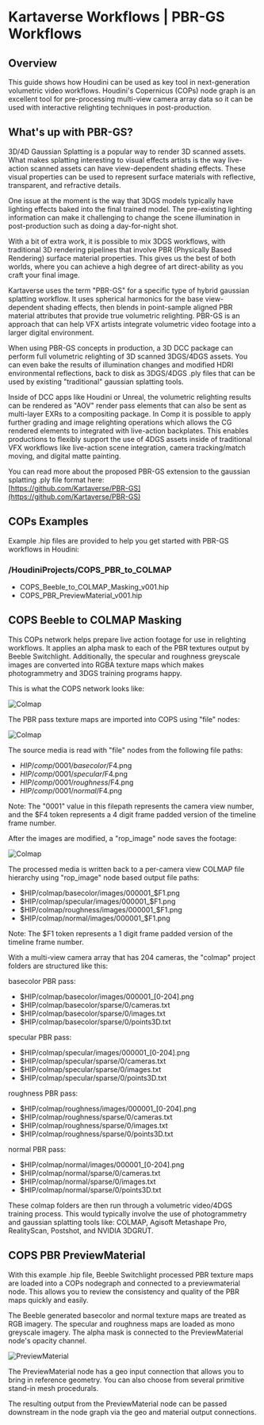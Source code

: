 # Kartaverse Workflows | PBR-GS Workflows

## Overview

This guide shows how Houdini can be used as key tool in next-generation volumetric video workflows. Houdini's Copernicus (COPs) node graph is an excellent tool for pre-processing multi-view camera array data so it can be used with interactive relighting techniques in post-production.

## What's up with PBR-GS?

3D/4D Gaussian Splatting is a popular way to render 3D scanned assets. What makes splatting interesting to visual effects artists is the way live-action scanned assets can have view-dependent shading effects. These visual properties can be used to represent surface materials with reflective, transparent, and refractive details.

One issue at the moment is the way that 3DGS models typically have lighting effects baked into the final trained model. The pre-existing lighting information can make it challenging to change the scene illumination in post-production such as doing a day-for-night shot.

With a bit of extra work, it is possible to mix 3DGS workflows, with traditional 3D rendering pipelines that involve PBR (Physically Based Rendering) surface material properties. This gives us the best of both worlds, where you can achieve a high degree of art direct-ability as you craft your final image.

Kartaverse uses the term "PBR-GS" for a specific type of hybrid gaussian splatting workflow. It uses spherical harmonics for the base view-dependent shading effects, then blends in point-sample aligned PBR material attributes that provide true volumetric relighting. PBR-GS is an approach that can help VFX artists integrate volumetric video footage into a larger digital environment.

When using PBR-GS concepts in production, a 3D DCC package can perform full volumetric relighting of 3D scanned 3DGS/4DGS assets. You can even bake the results of illumination changes and modified HDRI environmental reflections, back to disk as 3DGS/4DGS .ply files that can be used by existing "traditional" gaussian splatting tools.

Inside of DCC apps like Houdini or Unreal, the  volumetric relighting results can be rendered as "AOV" render pass elements that can also be sent as multi-layer EXRs to a compositing package. In Comp it is possible to apply further grading and image relighting operations which allows the CG rendered elements to integrated with live-action backplates. This enables productions to flexibly support the use of 4DGS assets inside of traditional VFX workflows like live-action scene integration, camera tracking/match moving, and digital matte painting.

You can read more about the proposed PBR-GS extension to the gaussian splatting .ply file format here:  
[https://github.com/Kartaverse/PBR-GS](https://github.com/Kartaverse/PBR-GS)

## COPs Examples

Example .hip files are provided to help you get started with PBR-GS workflows in Houdini:

### /HoudiniProjects/COPS_PBR_to_COLMAP

- COPS_Beeble_to_COLMAP_Masking_v001.hip
- COPS_PBR_PreviewMaterial_v001.hip

## COPS Beeble to COLMAP Masking

This COPs network helps prepare live action footage for use in relighting workflows. It applies an alpha mask to each of the PBR textures output by Beeble Switchlight. Additionally, the specular and roughness greyscale images are converted into RGBA texture maps which makes photogrammetry and 3DGS training programs happy.

This is what the COPS network looks like:

![Colmap](Images/COPS_Beeble_to_COLMAP_Masking.png)

The PBR pass texture maps are imported into COPS using "file" nodes:

![Colmap](Images/COPS_COLMAP_basecolor.png)

The source media is read with "file" nodes from the following file paths:

- $HIP/comp/0001/basecolor/$F4.png
- $HIP/comp/0001/specular/$F4.png
- $HIP/comp/0001/roughness/$F4.png
- $HIP/comp/0001/normal/$F4.png

Note: The "0001" value in this filepath represents the camera view number, and the $F4 token represents a 4 digit frame padded version of the timeline frame number.

After the images are modified, a "rop_image" node saves the footage:

![Colmap](Images/COPS_COLMAP_basecolor_rop_image.png)

The processed media is written back to a per-camera view COLMAP file hierarchy using "rop_image" node based output file paths:

- $HIP/colmap/basecolor/images/000001_$F1.png
- $HIP/colmap/specular/images/000001_$F1.png
- $HIP/colmap/roughness/images/000001_$F1.png
- $HIP/colmap/normal/images/000001_$F1.png

Note: The $F1 token represents a 1 digit frame padded version of the timeline frame number.

With a multi-view camera array that has 204 cameras, the "colmap" project folders are structured like this:

basecolor PBR pass:

- $HIP/colmap/basecolor/images/000001_[0-204].png
- $HIP/colmap/basecolor/sparse/0/cameras.txt
- $HIP/colmap/basecolor/sparse/0/images.txt
- $HIP/colmap/basecolor/sparse/0/points3D.txt

specular PBR pass:

- $HIP/colmap/specular/images/000001_[0-204].png
- $HIP/colmap/specular/sparse/0/cameras.txt
- $HIP/colmap/specular/sparse/0/images.txt
- $HIP/colmap/specular/sparse/0/points3D.txt

roughness PBR pass:

- $HIP/colmap/roughness/images/000001_[0-204].png
- $HIP/colmap/roughness/sparse/0/cameras.txt
- $HIP/colmap/roughness/sparse/0/images.txt
- $HIP/colmap/roughness/sparse/0/points3D.txt

normal PBR pass:

- $HIP/colmap/normal/images/000001_[0-204].png
- $HIP/colmap/normal/sparse/0/cameras.txt
- $HIP/colmap/normal/sparse/0/images.txt
- $HIP/colmap/normal/sparse/0/points3D.txt

These colmap folders are then run through a volumetric video/4DGS training process. This would typically involve the use of photogrammetry and gaussian splatting tools like: COLMAP, Agisoft Metashape Pro, RealityScan, Postshot, and NVIDIA 3DGRUT.

## COPS PBR PreviewMaterial

With this example .hip file, Beeble Switchlight processed PBR texture maps are loaded into a COPs nodegraph and connected to a previewmaterial node. This allows you to review the consistency and quality of the PBR maps quickly and easily.

The Beeble generated basecolor and normal texture maps are treated as RGB imagery. The specular and roughness maps are loaded as mono greyscale imagery. The alpha mask is connected to the PreviewMaterial node's opacity channel.

![PreviewMaterial](Images/COPS_PBR_PreviewMaterial.png)

The PreviewMaterial node has a geo input connection that allows you to bring in reference geometry. You can also choose from several primitive stand-in mesh procedurals.

The resulting output from the PreviewMaterial node can be passed downstream in the node graph via the geo and material output connections.

